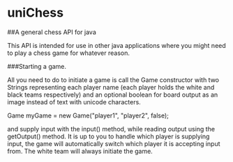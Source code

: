 # uniChess
##A general chess API for java

This API is intended for use in other java applications where you might need to play a chess game for whatever reason. 

###Starting a game. 

All you need to do to initiate a game is call the Game constructor with two Strings representing each player name (each player holds the white and black teams respectively) and an optional boolean for board output as an image instead of text with unicode characters.

Game myGame = new Game("player1", "player2", false);



and supply input with the input() method, while reading output using the getOutput() method. It is up to you to handle which player is supplying input, the game will automatically switch which player it is accepting input from. The white team will always initiate the game. 

